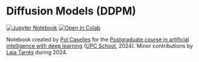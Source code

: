 # Diffusion Models (DDPM)

[![Jupyter Notebook](https://img.shields.io/badge/Jupyter-Notebook-green.svg)](./lab_diffusion_todo.ipynb) [![Open In Colab](https://colab.research.google.com/assets/colab-badge.svg)](https://colab.research.google.com/github/telecombcn-dl/labs-all/blob/main/labs/diffusion/lab_diffusion_todo.ipynb)

Notebook created by [Pol Caselles](https://www.linkedin.com/in/pcaselles/) for the [Postgraduate course in artificial intelligence with deep learning](https://www.talent.upc.edu/ing/estudis/formacio/curs/310400/postgrau-artificial-intelligence-deep-learning/) ([UPC School](https://www.talent.upc.edu/ing/), 2024). Minor contributions by [Laia Tarrés](https://www.linkedin.com/in/laia-tarres-9a5369138/) during 2024.
